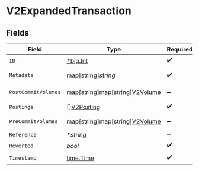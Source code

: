 # V2ExpandedTransaction


## Fields

| Field                                                             | Type                                                              | Required                                                          | Description                                                       | Example                                                           |
| ----------------------------------------------------------------- | ----------------------------------------------------------------- | ----------------------------------------------------------------- | ----------------------------------------------------------------- | ----------------------------------------------------------------- |
| `ID`                                                              | [*big.Int](https://pkg.go.dev/math/big#Int)                       | :heavy_check_mark:                                                | N/A                                                               |                                                                   |
| `Metadata`                                                        | map[string]*string*                                               | :heavy_check_mark:                                                | N/A                                                               | [object Object]                                                   |
| `PostCommitVolumes`                                               | map[string]map[string][V2Volume](../../models/shared/v2volume.md) | :heavy_minus_sign:                                                | N/A                                                               | [object Object]                                                   |
| `Postings`                                                        | [][V2Posting](../../models/shared/v2posting.md)                   | :heavy_check_mark:                                                | N/A                                                               |                                                                   |
| `PreCommitVolumes`                                                | map[string]map[string][V2Volume](../../models/shared/v2volume.md) | :heavy_minus_sign:                                                | N/A                                                               | [object Object]                                                   |
| `Reference`                                                       | **string*                                                         | :heavy_minus_sign:                                                | N/A                                                               | ref:001                                                           |
| `Reverted`                                                        | *bool*                                                            | :heavy_check_mark:                                                | N/A                                                               |                                                                   |
| `Timestamp`                                                       | [time.Time](https://pkg.go.dev/time#Time)                         | :heavy_check_mark:                                                | N/A                                                               |                                                                   |